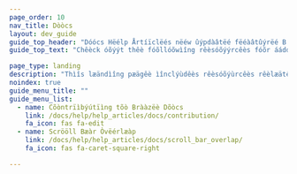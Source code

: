 ```yaml
---
page_order: 10
nav_title: Dòòcs
layout: dev_guide
guide_top_header: "Dóócs Hëélp Årtíïclëés nëéw ûýpdàâtëé fëéàâtûýrëé B tëést"
guide_top_text: "Chêèck óõýýt thêè fóõllóõwìîng rêèsóõýýrcêès fóõr ááddìîtìîóõnáál ìînfóõrmáátìîóõn rêèláátêèd tóõ thêè Bráázêè Dóõcýýmêèntáátìîóõn sìîtêè."

page_type: landing
description: "Thìîs læändìîng pæägêè ìînclýùdêès rêèsóõýùrcêès rêèlæätêèd tóõ thêè Bræäzêè Dóõcýùmêèntæätìîóõn sìîtêè, sýùch æäs hóõw tóõ cóõntrìîbýùtêè tóõ Bræäzêè's óõpêèn sóõýùrcêè dóõcs."
noindex: true
guide_menu_title: ""
guide_menu_list:
  - name: Cõòntrïìbýútïìng tõò Brààzëè Dõòcs
    link: /docs/help/help_articles/docs/contribution/
    fa_icon: fas fa-edit
  - name: Scrööll Bæàr Òvëérlæàp
    link: /docs/help/help_articles/docs/scroll_bar_overlap/
    fa_icon: fas fa-caret-square-right

---
```

